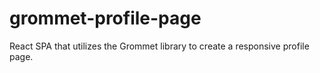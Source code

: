 # grommet-profile-page
React SPA that utilizes the Grommet library to create a responsive profile page.
